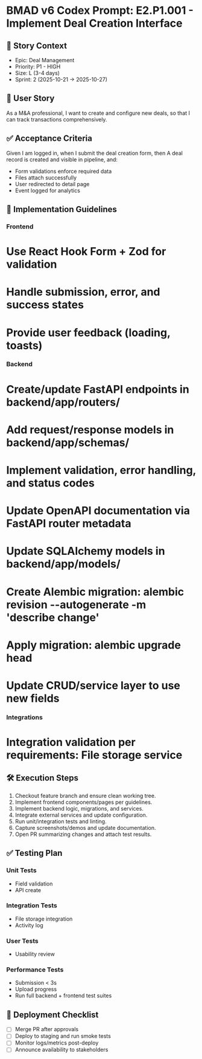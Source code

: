 # BMAD v6 Codex Prompt: E2.P1.001 - Implement Deal Creation Interface

## 🎯 Story Context

- Epic: Deal Management
- Priority: P1 - HIGH
- Size: L (3-4 days)
- Sprint: 2 (2025-10-21 → 2025-10-27)

## 👤 User Story

As a M&A professional, I want to create and configure new deals, so that I can track transactions comprehensively.

## ✅ Acceptance Criteria

Given I am logged in, when I submit the deal creation form, then A deal record is created and visible in pipeline, and:

- Form validations enforce required data
- Files attach successfully
- User redirected to detail page
- Event logged for analytics

## 🔧 Implementation Guidelines

### Frontend

# Use React Hook Form + Zod for validation

# Handle submission, error, and success states

# Provide user feedback (loading, toasts)

### Backend

# Create/update FastAPI endpoints in backend/app/routers/

# Add request/response models in backend/app/schemas/

# Implement validation, error handling, and status codes

# Update OpenAPI documentation via FastAPI router metadata

# Update SQLAlchemy models in backend/app/models/

# Create Alembic migration: alembic revision --autogenerate -m 'describe change'

# Apply migration: alembic upgrade head

# Update CRUD/service layer to use new fields

### Integrations

# Integration validation per requirements: File storage service

## 🛠️ Execution Steps

1. Checkout feature branch and ensure clean working tree.
2. Implement frontend components/pages per guidelines.
3. Implement backend logic, migrations, and services.
4. Integrate external services and update configuration.
5. Run unit/integration tests and linting.
6. Capture screenshots/demos and update documentation.
7. Open PR summarizing changes and attach test results.

## ✅ Testing Plan

### Unit Tests

- Field validation
- API create

### Integration Tests

- File storage integration
- Activity log

### User Tests

- Usability review

### Performance Tests

- Submission < 3s
- Upload progress
- Run full backend + frontend test suites

## 🚀 Deployment Checklist

- [ ] Merge PR after approvals
- [ ] Deploy to staging and run smoke tests
- [ ] Monitor logs/metrics post-deploy
- [ ] Announce availability to stakeholders
